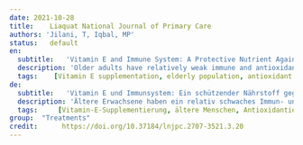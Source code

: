 ```yaml
---
date: 2021-10-28
title:    Liaquat National Journal of Primary Care  
authors: 'Jilani, T, Iqbal, MP'
status:   default
en:
  subtitle:   'Vitamin E and Immune System: A Protective Nutrient Against Influenza and COVID-19 in Elderly Humans'
  description: 'Older adults have relatively weak immune and antioxidant systems and thus, are more vulnerable to viral infections especially respiratory tract infections as compared to younger adults. Recent reports of high mortality rate due to the Coronavirus disease 2019 (COVID-19) in the elderly population are suggestive that perhaps a compromised antioxidant status might be contributing to increased virulence in elderly people. Since vitamin E insufficiency is common in old age, it is conceivable that low vitamin E status could be among the factors causing high mortality in elderly people suffering from influenza and COVID-19 infections. Recent studies have shown an immune-boosting role of supplemental vitamin E along with other antioxidants against respiratory tract viral infections. Therefore, the objective of this review is to examine and discuss the data pertaining to the effects of vitamin E on boosting the immune response against respiratory tract viral infections such as influenza and COVID-19 in elderly individuals.'
  tags:    [Vitamin E supplementation, elderly population, antioxidant status, immune system, respiratory tract infections, influenza, COVID-19]
de: 
  subtitle:   'Vitamin E und Immunsystem: Ein schützender Nährstoff gegen Influenza und COVID-19 bei älteren Menschen'
  description: 'Ältere Erwachsene haben ein relativ schwaches Immun- und Antioxidationssystem und sind daher anfälliger für Virusinfektionen, insbesondere Infektionen der Atemwege, als jüngere Erwachsene. Jüngste Berichte über eine hohe Sterblichkeitsrate aufgrund der Coronavirus-Krankheit 2019 (COVID-19) in der älteren Bevölkerung lassen vermuten, dass möglicherweise ein beeinträchtigter Antioxidantienstatus zu einer erhöhten Virulenz bei älteren Menschen beiträgt. Da Vitamin-E-Insuffizienz im Alter häufig vorkommt, ist es denkbar, dass ein niedriger Vitamin-E-Status zu den Faktoren gehört, die eine hohe Sterblichkeitsrate bei älteren Menschen verursachen, die an Influenza und COVID-19-Infektionen leiden. Jüngste Studien haben gezeigt, dass die zusätzliche Gabe von Vitamin E zusammen mit anderen Antioxidantien das Immunsystem gegen Virusinfektionen der Atemwege stärkt. Ziel dieser Übersichtsarbeit ist es daher, die Daten zu den Auswirkungen von Vitamin E auf die Stärkung der Immunantwort gegen Virusinfektionen der Atemwege wie Influenza und COVID-19 bei älteren Menschen zu untersuchen und zu diskutieren.'
  tags:     [Vitamin-E-Supplementierung, ältere Menschen, Antioxidantienstatus, Immunsystem, Atemwegsinfektionen, Influenza, COVID-19]
group:  "Treatments"
credit:      https://doi.org/10.37184/lnjpc.2707-3521.3.20
---
```

